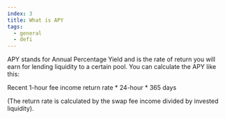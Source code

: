 ```yaml
---
index: 3
title: What is APY
tags: 
  - general
  - defi
---
```


APY stands for Annual Percentage Yield and is the rate of return you will earn for lending liquidity to a certain pool. You can calculate the APY like this:

Recent 1-hour fee income return rate * 24-hour * 365 days

(The return rate is calculated by the swap fee income divided by invested liquidity).
